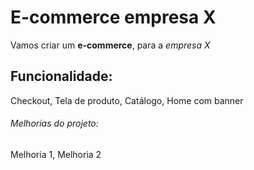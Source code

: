 # E-commerce empresa X

Vamos criar um **e-commerce**, para a *empresa X*

## Funcionalidade:

Checkout, Tela de produto, Catálogo, Home com banner

###### Melhorias do projeto:

Melhoria 1, Melhoria 2
